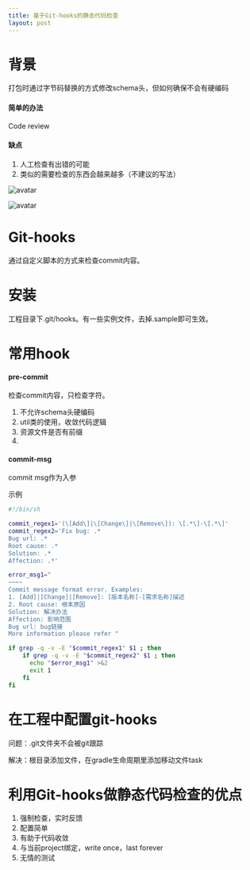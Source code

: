 ```yaml
---
title: 基于Git-hooks的静态代码检查
layout: post
---
```



# 背景
打包时通过字节码替换的方式修改schema头，但如何确保不会有硬编码

#### 简单的办法
Code review

#### 缺点
1. 人工检查有出错的可能
2. 类似的需要检查的东西会越来越多（不建议的写法）

![avatar](/Users/li/Documents/image-lib/git-hooks/commitMsgTemplate.png)

![avatar](/Users/li/Documents/image-lib/git-hooks/commitMsgExample.png)

# Git-hooks
通过自定义脚本的方式来检查commit内容。

# 安装
工程目录下.git/hooks。有一些实例文件，去掉.sample即可生效。

# 常用hook
#### pre-commit
检查commit内容，只检查字符。
1. 不允许schema头硬编码
2. util类的使用，收敛代码逻辑
3. 资源文件是否有前缀
4.



#### commit-msg
commit msg作为入参

示例

```bash
#!/bin/sh

commit_regex1='(\[Add\]|\[Change\]|\[Remove\]): \[.*\]-\[.*\]'
commit_regex2='Fix bug: .*
Bug url: .*
Root cause: .*
Solution: .*
Affection: .*'

error_msg1="
~~~~
Commit message format error. Examples:
1. [Add]|[Change]|[Remove]: [版本名称]-[需求名称]描述
2. Root cause: 根本原因
Solution: 解决办法
Affection: 影响范围
Bug url: bug链接
More information please refer "

if grep -q -v -E "$commit_regex1" $1 ; then
    if grep -q -v -E "$commit_regex2" $1 ; then
      echo "$error_msg1" >&2
      exit 1
    fi
fi
```

# 在工程中配置git-hooks

问题：.git文件夹不会被git跟踪

解决：根目录添加文件，在gradle生命周期里添加移动文件task

# 利用Git-hooks做静态代码检查的优点
1. 强制检查，实时反馈
2. 配置简单
3. 有助于代码收敛
4. 与当前project绑定，write once，last forever
5. 无情的测试
